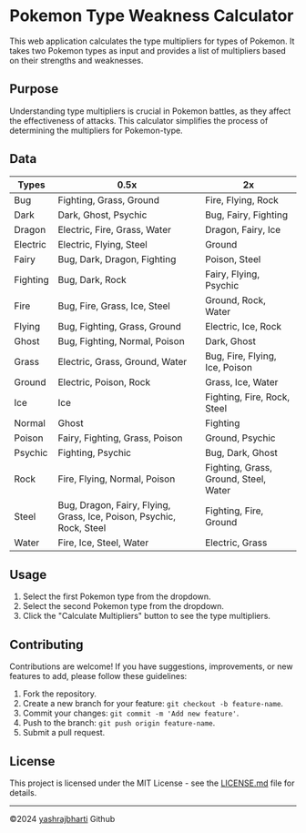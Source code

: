 # Pokemon Type Weakness Calculator

This web application calculates the type multipliers for types of Pokemon. It takes two Pokemon types as input and provides a list of multipliers based on their strengths and weaknesses.

## Purpose

Understanding type multipliers is crucial in Pokemon battles, as they affect the effectiveness of attacks. This calculator simplifies the process of determining the multipliers for Pokemon-type.

## Data

| Types    | 0.5x                                                                 | 2x                                    |
| -------- | -------------------------------------------------------------------- | ------------------------------------- |
| Bug      | Fighting, Grass, Ground                                              | Fire, Flying, Rock                    |
| Dark     | Dark, Ghost, Psychic                                                 | Bug, Fairy, Fighting                  |
| Dragon   | Electric, Fire, Grass, Water                                         | Dragon, Fairy, Ice                    |
| Electric | Electric, Flying, Steel                                              | Ground                                |
| Fairy    | Bug, Dark, Dragon, Fighting                                          | Poison, Steel                         |
| Fighting | Bug, Dark, Rock                                                      | Fairy, Flying, Psychic                |
| Fire     | Bug, Fire, Grass, Ice, Steel                                         | Ground, Rock, Water                   |
| Flying   | Bug, Fighting, Grass, Ground                                         | Electric, Ice, Rock                   |
| Ghost    | Bug, Fighting, Normal, Poison                                        | Dark, Ghost                           |
| Grass    | Electric, Grass, Ground, Water                                       | Bug, Fire, Flying, Ice, Poison        |
| Ground   | Electric, Poison, Rock                                               | Grass, Ice, Water                     |
| Ice      | Ice                                                                  | Fighting, Fire, Rock, Steel           |
| Normal   | Ghost                                                                | Fighting                              |
| Poison   | Fairy, Fighting, Grass, Poison                                       | Ground, Psychic                       |
| Psychic  | Fighting, Psychic                                                    | Bug, Dark, Ghost                      |
| Rock     | Fire, Flying, Normal, Poison                                         | Fighting, Grass, Ground, Steel, Water |
| Steel    | Bug, Dragon, Fairy, Flying, Grass, Ice, Poison, Psychic, Rock, Steel | Fighting, Fire, Ground                |
| Water    | Fire, Ice, Steel, Water                                              | Electric, Grass                       |

## Usage

1. Select the first Pokemon type from the dropdown.
2. Select the second Pokemon type from the dropdown.
3. Click the "Calculate Multipliers" button to see the type multipliers.

## Contributing

Contributions are welcome! If you have suggestions, improvements, or new features to add, please follow these guidelines:

1. Fork the repository.
2. Create a new branch for your feature: `git checkout -b feature-name`.
3. Commit your changes: `git commit -m 'Add new feature'`.
4. Push to the branch: `git push origin feature-name`.
5. Submit a pull request.

## License

This project is licensed under the MIT License - see the [LICENSE.md](https://github.com/yashrajbharti/Pokemon-Weakness-Calculator/blob/main/LICENSE) file for details.

---

©2024 [yashrajbharti](https://github.com/yashrajbharti) Github
